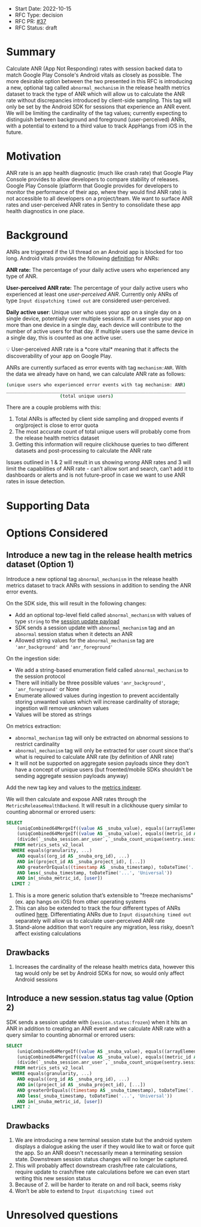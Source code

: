 * Start Date: 2022-10-15
* RFC Type: decision
* RFC PR: [#37](https://github.com/getsentry/rfcs/pull/37)
* RFC Status: draft

# Summary 

Calculate ANR (App Not Responding) rates with session backed data to match Google Play Console's Android vitals as closely as possible. The more desirable option between the two presented in this RFC is introducing a new, optional tag called `abnormal_mechanism` in the release health metrics dataset to track the type of ANR which will allow us to calculate the ANR rate without discrepancies introduced by client-side sampling. This tag will only be set by the Android SDK for sessions that experience an ANR event. We will be limiting the cardinality of the tag values; currently expecting to distinguish between background and foreground (user-perceived) ANRs, with a potential to extend to a third value to track AppHangs from iOS in the future.

# Motivation

ANR rate is an app health diagnostic (much like crash rate) that Google Play Console provides to allow developers to compare stability of releases. Google Play Console (platform that Google provides for developers to monitor the performance of their app, where they would find ANR rate) is not accessible to all developers on a project/team. We want to surface ANR rates and user-perceived ANR rates in Sentry to consolidate these app health diagnostics in one place.

# Background

ANRs are triggered if the UI thread on an Android app is blocked for too long. Android vitals provides the following [definition](https://developer.android.com/topic/performance/vitals/anr#android-vitals) for ANRs:

**ANR rate:** The percentage of your daily active users who experienced any type of ANR.

**User-perceived ANR rate:** The percentage of your daily active users who experienced at least one *user-perceived ANR*. Currently only ANRs of type `Input dispatching timed out` are considered user-perceived.

**Daily active user**: Unique user who uses your app on a single day on a single device, potentially over multiple sessions. If a user uses your app on more than one device in a single day, each device will contribute to the number of active users for that day. If multiple users use the same device in a single day, this is counted as one active user.

<aside>
💡 User-perceived ANR rate is a *core vital* meaning that it affects the discoverability of your app on Google Play.
</aside>
  

ANRs are currently surfaced as error events with tag `mechanism:ANR`. With the data we already have on hand, we can calculate ANR rate as follows:

```bash
(unique users who experienced error events with tag mechanism: ANR)
___________________________________________________________________
                    (total unique users)
```

There are a couple problems with this:

1. Total ANRs is affected by client side sampling and dropped events if org/project is close to error quota
2. The most accurate count of total unique users will probably come from the release health metrics dataset
3. Getting this information will require clickhouse queries to two different datasets and post-processing to calculate the ANR rate

Issues outlined in 1 & 2 will result in us showing *wrong* ANR rates and 3 will limit the capabilities of ANR rate - can’t allow sort and search, can’t add it to dashboards or alerts and is not future-proof in case we want to use ANR rates in issue detection.

# Supporting Data


# Options Considered

## Introduce a new tag in the release health metrics dataset (Option 1)

Introduce a new optional tag `abnormal_mechanism` in the release health metrics dataset to track ANRs with sessions in addition to sending the ANR error events. 

On the SDK side, this will result in the following changes:
  - Add an optional top-level field called `abnormal_mechanism` with values of type `string` to the [session update payload](https://develop.sentry.dev/sdk/sessions/#session-update-payload)
  - SDK sends a session update with `abnormal_mechanism` tag and an `abnormal` session status when it detects an ANR
  - Allowed string values for the `abnormal_mechanism` tag are `'anr_background'` and `'anr_foreground'`

On the ingestion side:
  - We add a string-based enumeration field called `abnormal_mechanism` to the session protocol
  - There will initially be three possible values `'anr_background'`, `'anr_foreground'` or None
  - Enumerate allowed values during ingestion to prevent accidentally storing unwanted values which will increase cardinality of storage; ingestion will remove unknown values
  - Values will be stored as strings

On metrics extraction:
  - `abnormal_mechanism` tag will only be extracted on abnormal sessions to restrict cardinality
  - `abnormal_mechanism` tag will only be extracted for user count since that's what is required to calculate ANR rate (by definition of ANR rate)
  - It will not be supported on aggregate sesion payloads since they don't have a concept of unique users (but froented/mobile SDKs shouldn't be sending aggregate session payloads anyway)

Add the new tag key and values to the [metrics indexer](https://github.com/getsentry/sentry/blob/89a64883412cd39abbc9b9746a232e4987f65140/src/sentry/sentry_metrics/indexer/strings.py#L78).

We will then calculate and expose ANR rates through the `MetricsReleaseHealthBackend`. It will result in a clickhouse query similar to counting abnormal or errored users:

```sql
SELECT 
    (uniqCombined64MergeIf((value AS _snuba_value), equals((arrayElement(tags.value, indexOf(tags.key, 'abnormal_mechanism')) AS `_snuba_tags[abnormal_mechanism]`), 'anr_foreground') AND in((metric_id AS _snuba_metric_id), [user])) AS `_snuba_session.anr_user`), 
    (uniqCombined64MergeIf((value AS _snuba_value), equals((metric_id AS _snuba_metric_id), 'user')) AS `_snuba_count_unique(sentry.sessions.user)`), 
    (divide(`_snuba_session.anr_user`,`_snuba_count_unique(sentry.sessions.user)`) AS `_snuba.anr_rate`)
   FROM metrics_sets_v2_local
  WHERE equals(granularity, ...)
    AND equals((org_id AS _snuba_org_id), ...)
    AND in((project_id AS _snuba_project_id), [...])
    AND greaterOrEquals((timestamp AS _snuba_timestamp), toDateTime('...', 'Universal'))
    AND less(_snuba_timestamp, toDateTime('...', 'Universal'))
    AND in(_snuba_metric_id, [user])
  LIMIT 2
```

1. This is a more generic solution that’s extensible to "freeze mechanisms" (ex. app hangs on iOS) from other operating systems
2. This can also be extended to track the four different types of ANRs outlined [here](https://developer.android.com/topic/performance/vitals/anr). Differentiating ANRs due to `Input dispatching timed out` separately will allow us to calculate user-perceived ANR rate
3. Stand-alone addition that won’t require any migration, less risky, doesn’t affect existing calculations

## Drawbacks

1. Increases the cardinality of the release health metrics data, however this tag would only be set by Android SDKs for now, so would only affect Android sessions

## Introduce a new session.status tag value (Option 2)

SDK sends a session update with (`session.status:frozen`) when it hits an ANR in addition to creating an ANR event and we calculate ANR rate with a query similar to counting abnormal or errored users:

```sql
SELECT 
    (uniqCombined64MergeIf((value AS _snuba_value), equals((arrayElement(tags.value, indexOf(tags.key, 'session.status')) AS `_snuba_tags[session.status]`), 'frozen') AND in((metric_id AS _snuba_metric_id), [user])) AS `_snuba_session.anr_user`), 
    (uniqCombined64MergeIf((value AS _snuba_value), equals((metric_id AS _snuba_metric_id), 'user')) AS `_snuba_count_unique(sentry.sessions.user)`), 
    (divide(`_snuba_session.anr_user`,`_snuba_count_unique(sentry.sessions.user)`) AS `_snuba.anr_rate`)
   FROM metrics_sets_v2_local
  WHERE equals(granularity, ...)
    AND equals((org_id AS _snuba_org_id), ...)
    AND in((project_id AS _snuba_project_id), [...])
    AND greaterOrEquals((timestamp AS _snuba_timestamp), toDateTime('...', 'Universal'))
    AND less(_snuba_timestamp, toDateTime('...', 'Universal'))
    AND in(_snuba_metric_id, [user])
  LIMIT 2
```

## Drawbacks

1. We are introducing a new terminal session state but the android system displays a dialogue asking the user if they would like to wait or force quit the app. So an ANR doesn't necessarily mean a terminating session state. Downstream session status changes will no longer be captured.
2. This will probably affect downstream crash/free rate calculations, require update to crash/free rate calculations before we can even start writing this new session status
3. Because of 2. will be harder to iterate on and roll back, seems risky
4. Won’t be able to extend to `Input dispatching timed out`
    
# Unresolved questions
